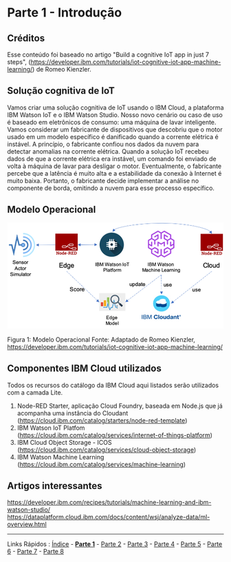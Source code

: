 # Parte 1 - Introdução

## Créditos

Esse conteúdo foi baseado no artigo "Build a cognitive IoT app in just 7 steps", (https://developer.ibm.com/tutorials/iot-cognitive-iot-app-machine-learning/) de Romeo Kienzler.

## Solução cognitiva de IoT

Vamos criar uma solução cognitiva de IoT usando o IBM Cloud, a plataforma IBM Watson IoT e o IBM Watson Studio.
Nosso novo cenário ou caso de uso é baseado em eletrônicos de consumo: uma máquina de lavar inteligente.
Vamos considerar um fabricante de dispositivos que descobriu que o motor usado em um modelo específico é danificado quando a corrente elétrica é instável.
A princípio, o fabricante confiou nos dados da nuvem para detectar anomalias na corrente elétrica. Quando a solução IoT recebeu dados de que a corrente elétrica era instável, um comando foi enviado de volta à máquina de lavar para desligar o motor.
Eventualmente, o fabricante percebe que a latência é muito alta e a estabilidade da conexão à Internet é muito baixa. Portanto, o fabricante decide implementar a análise no componente de borda, omitindo a nuvem para esse processo específico.

## Modelo Operacional

<p align="center">
<img src="https://github.com/cesariojr/cogiot/blob/master/images/Picture1.png" width="700">
</p>

Figura 1: Modelo Operacional
Fonte: Adaptado de Romeo Kienzler, https://developer.ibm.com/tutorials/iot-cognitive-iot-app-machine-learning/

## Componentes IBM Cloud utilizados

Todos os recursos do catálogo da IBM Cloud aqui listados serão utilizados com a camada Lite.

1. Node-RED Starter, aplicação Cloud Foundry, baseada em Node.js que já acompanha uma instância do Cloudant (https://cloud.ibm.com/catalog/starters/node-red-template)
2. IBM Watson IoT Platfom (https://cloud.ibm.com/catalog/services/internet-of-things-platform)
3. IBM Cloud Object Storage - ICOS (https://cloud.ibm.com/catalog/services/cloud-object-storage)
4. IBM Watson Machine Learning (https://cloud.ibm.com/catalog/services/machine-learning)

## Artigos interessantes

https://developer.ibm.com/recipes/tutorials/machine-learning-and-ibm-watson-studio/
https://dataplatform.cloud.ibm.com/docs/content/wsj/analyze-data/ml-overview.html


***
Links Rápidos :
[Índice](https://github.com/cesariojr/cogiot/) - **[Parte 1](/content/pat01.md)** - [Parte 2](/content/part02.md) - [Parte 3](/content/part03.md) - [Parte 4](/content/part04.md) - [Parte 5](/content/part05.md) - [Parte 6](/content/part06.md) - [Parte 7](/content/part07.md) - [Parte 8](/content/part08.md)
